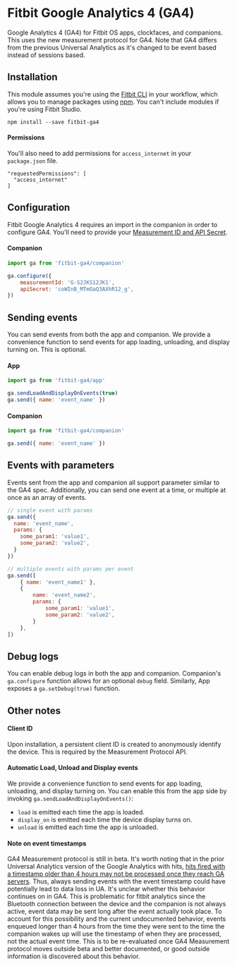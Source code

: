# Fitbit Google Analytics 4 (GA4)
Google Analytics 4 (GA4) for Fitbit OS apps, clockfaces, and companions. This uses the new measurement protocol for GA4. Note that GA4 differs from the previous Universal Analytics as it's changed to be event based instead of sessions based.

## Installation
This module assumes you're using the [Fitbit CLI](https://dev.fitbit.com/build/guides/command-line-interface/) in your workflow, which allows you to manage packages using [npm](https://docs.npmjs.com/about-npm/). You can't include modules if you're using Fitbit Studio.

```
npm install --save fitbit-ga4
```

#### Permissions
You'll also need to add permissions for `access_internet` in your `package.json` file.
```
"requestedPermissions": [
  "access_internet"
]
```

## Configuration
Fitbit Google Analytics 4 requires an import in the companion in order to configure GA4.
You'll need to provide your [Measurement ID and API Secret](https://developers.google.com/analytics/devguides/collection/protocol/ga4/sending-events?client_type=gtag).
#### Companion
```javascript
import ga from 'fitbit-ga4/companion'

ga.configure({
    measurementId: 'G-S2JKS12JK1',
    apiSecret: 'coWInB_MTmOaQ3AXhR12_g',
})
```

## Sending events
You can send events from both the app and companion. We provide a convenience function to send events for app loading, unloading, and display turning on. This is optional.
#### App
```javascript
import ga from 'fitbit-ga4/app'

ga.sendLoadAndDisplayOnEvents(true)
ga.send({ name: 'event_name' })
```

#### Companion
```javascript
import ga from 'fitbit-ga4/companion'

ga.send({ name: 'event_name' })
```

## Events with parameters
Events sent from the app and companion all support parameter similar to the GA4 spec. Additionally, you can send one event at a time, or multiple at once as an array of events.
```javascript
// single event with params
ga.send({
  name: 'event_name',
  params: {
    some_param1: 'value1',
    some_param2: 'value2',
  }
})

// multiple events with params per event
ga.send([
    { name: 'event_name1' },
    {
        name: 'event_name2',
        params: {
            some_param1: 'value1',
            some_param2: 'value2',
        }
    },
])
```

## Debug logs
You can enable debug logs in both the app and companion. Companion's `ga.configure` function allows for an optional `debug` field. Similarly, App exposes a `ga.setDebug(true)` function.

## Other notes
#### Client ID
Upon installation, a persistent client ID is created to anonymously identify the device. This is required by the Measurement Protocol API.

#### Automatic Load, Unload and Display events
We provide a convenience function to send events for app loading, unloading, and display turning on. You can enable this from the app side by invoking `ga.sendLoadAndDisplayOnEvents()`:
* `load` is emitted each time the app is loaded.
* `display_on` is emitted each time the device display turns on.
* `unload` is emitted each time the app is unloaded.


#### Note on event timestamps
GA4 Measurement protocol is still in beta. It's worth noting that in the prior Universal Analytics version of the Google Analytics with hits, [hits fired with a timestamp older than 4 hours may not be processed once they reach GA servers](https://developers.google.com/analytics/devguides/collection/protocol/v1/parameters#qt). Thus, always sending events with the event timestamp could have potentially lead to data loss in UA.
It's unclear whether this behavior continues on in GA4. This is problematic for fitbit analytics since the Bluetooth connection between the device and the companion is not always active, event data may be sent long after the event actually took place. 
To account for this possibility and the current undocumented behavior, events enqueued longer than 4 hours from the time they were sent to the time the companion wakes up will use the timestamp of when they are processed, not the actual event time.
This is to be re-evaluated once GA4 Measurement protocol moves outside beta and better documented, or good outside information is discovered about this behavior.


